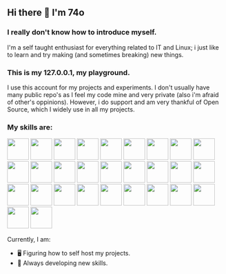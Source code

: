 ## Hi there 👋 I'm 74o

### I really don't know how to introduce myself.
I'm a self taught enthusiast for everything related to IT and Linux; i just like to learn and try making (and sometimes breaking) new things.
<!--
As i never liked to follow the *conventional* path (neither in the academic world nor in the professional) I had to build myself a set of skills as long as i learn  or discover new concepts in the way; leading me to have a wide range of knowledge
I have never had **yet** a serious job in IT, *which i'd love to*, hence my lack of experience in many areas; but i'm igger to adopt new methodologies and am capable of adapting myself to any working environment. I'm all about learning new stuff after all!
-->

### This is my 127.0.0.1, my playground. 
I use this account for my projects and experiments.
I don't usually have many public repo's as I feel my code mine and very private (also i'm afraid of other's oppinions). However, i do support and am very thankful of Open Source, which I widely use in all my projects. 

### My skills are:

[<img src="https://raw.githubusercontent.com/marwin1991/profile-technology-icons/refs/heads/main/icons/http.png" width="50">](https://raw.githubusercontent.com/marwin1991/profile-technology-icons/refs/heads/main/icons/http.png)
[<img src="https://raw.githubusercontent.com/marwin1991/profile-technology-icons/refs/heads/main/icons/rest.png" width="50">](https://raw.githubusercontent.com/marwin1991/profile-technology-icons/refs/heads/main/icons/rest.png)
[<img src="https://raw.githubusercontent.com/marwin1991/profile-technology-icons/refs/heads/main/icons/git.png" width="50">](https://raw.githubusercontent.com/marwin1991/profile-technology-icons/refs/heads/main/icons/git.png)
[<img src="https://raw.githubusercontent.com/marwin1991/profile-technology-icons/refs/heads/main/icons/github.png" width="50">](https://raw.githubusercontent.com/marwin1991/profile-technology-icons/refs/heads/main/icons/github.png)
[<img src="https://raw.githubusercontent.com/marwin1991/profile-technology-icons/refs/heads/main/icons/vim.png" width="50">](https://raw.githubusercontent.com/marwin1991/profile-technology-icons/refs/heads/main/icons/vim.png)
[<img src="https://raw.githubusercontent.com/marwin1991/profile-technology-icons/refs/heads/main/icons/visual_studio_code.png" width="50">](https://raw.githubusercontent.com/marwin1991/profile-technology-icons/refs/heads/main/icons/visual_studio_code.png)
[<img src="https://raw.githubusercontent.com/marwin1991/profile-technology-icons/refs/heads/main/icons/atom.png" width="50">](https://raw.githubusercontent.com/marwin1991/profile-technology-icons/refs/heads/main/icons/atom.png)
[<img src="https://raw.githubusercontent.com/marwin1991/profile-technology-icons/refs/heads/main/icons/sublime_text.png" width="50">](https://raw.githubusercontent.com/marwin1991/profile-technology-icons/refs/heads/main/icons/sublime_text.png)
[<img src="https://raw.githubusercontent.com/marwin1991/profile-technology-icons/refs/heads/main/icons/postman.png" width="50">](https://raw.githubusercontent.com/marwin1991/profile-technology-icons/refs/heads/main/icons/postman.png)
[<img src="https://raw.githubusercontent.com/marwin1991/profile-technology-icons/refs/heads/main/icons/neovim.png" width="50">](https://raw.githubusercontent.com/marwin1991/profile-technology-icons/refs/heads/main/icons/neovim.png)
[<img src="https://raw.githubusercontent.com/marwin1991/profile-technology-icons/refs/heads/main/icons/html.png" width="50">](https://raw.githubusercontent.com/marwin1991/profile-technology-icons/refs/heads/main/icons/html.png)
[<img src="https://raw.githubusercontent.com/marwin1991/profile-technology-icons/refs/heads/main/icons/css.png" width="50">](https://raw.githubusercontent.com/marwin1991/profile-technology-icons/refs/heads/main/icons/css.png)
[<img src="https://raw.githubusercontent.com/marwin1991/profile-technology-icons/refs/heads/main/icons/bootstrap.png" width="50">](https://raw.githubusercontent.com/marwin1991/profile-technology-icons/refs/heads/main/icons/bootstrap.png)
[<img src="https://raw.githubusercontent.com/marwin1991/profile-technology-icons/refs/heads/main/icons/wordpress.png" width="50">](https://raw.githubusercontent.com/marwin1991/profile-technology-icons/refs/heads/main/icons/wordpress.png)
[<img src="https://raw.githubusercontent.com/marwin1991/profile-technology-icons/refs/heads/main/icons/canva.png" width="50">](https://raw.githubusercontent.com/marwin1991/profile-technology-icons/refs/heads/main/icons/canva.png)
[<img src="https://raw.githubusercontent.com/marwin1991/profile-technology-icons/refs/heads/main/icons/javascript.png" width="50">](https://raw.githubusercontent.com/marwin1991/profile-technology-icons/refs/heads/main/icons/javascript.png)
[<img src="https://raw.githubusercontent.com/marwin1991/profile-technology-icons/refs/heads/main/icons/lua.png" width="50">](https://raw.githubusercontent.com/marwin1991/profile-technology-icons/refs/heads/main/icons/lua.png)
[<img src="https://raw.githubusercontent.com/marwin1991/profile-technology-icons/refs/heads/main/icons/python.png" width="50">](https://raw.githubusercontent.com/marwin1991/profile-technology-icons/refs/heads/main/icons/python.png)
[<img src="https://raw.githubusercontent.com/marwin1991/profile-technology-icons/refs/heads/main/icons/php_(elephpant).png" width="50">](https://raw.githubusercontent.com/marwin1991/profile-technology-icons/refs/heads/main/icons/php_(elephpant).png)
[<img src="https://raw.githubusercontent.com/marwin1991/profile-technology-icons/refs/heads/main/icons/mysql.png" width="50">](https://raw.githubusercontent.com/marwin1991/profile-technology-icons/refs/heads/main/icons/mysql.png)
[<img src="https://raw.githubusercontent.com/marwin1991/profile-technology-icons/refs/heads/main/icons/windows.png" width="50">](https://raw.githubusercontent.com/marwin1991/profile-technology-icons/refs/heads/main/icons/windows.png)
[<img src="https://raw.githubusercontent.com/marwin1991/profile-technology-icons/refs/heads/main/icons/linux.png" width="50">](https://raw.githubusercontent.com/marwin1991/profile-technology-icons/refs/heads/main/icons/linux.png)
[<img src="https://raw.githubusercontent.com/marwin1991/profile-technology-icons/refs/heads/main/icons/ubuntu.png" width="50">](https://raw.githubusercontent.com/marwin1991/profile-technology-icons/refs/heads/main/icons/ubuntu.png)
[<img src="https://raw.githubusercontent.com/marwin1991/profile-technology-icons/refs/heads/main/icons/arch_linux.png" width="50">](https://raw.githubusercontent.com/marwin1991/profile-technology-icons/refs/heads/main/icons/arch_linux.png)
[<img src="https://raw.githubusercontent.com/marwin1991/profile-technology-icons/refs/heads/main/icons/linux_mint.png" width="50">](https://raw.githubusercontent.com/marwin1991/profile-technology-icons/refs/heads/main/icons/linux_mint.png)
[<img src="https://raw.githubusercontent.com/marwin1991/profile-technology-icons/refs/heads/main/icons/kali_linux.png" width="50">](https://raw.githubusercontent.com/marwin1991/profile-technology-icons/refs/heads/main/icons/kali_linux.png)
[<img src="https://raw.githubusercontent.com/marwin1991/profile-technology-icons/refs/heads/main/icons/arduino.png" width="50">](https://raw.githubusercontent.com/marwin1991/profile-technology-icons/refs/heads/main/icons/arduino.png)
[<img src="https://raw.githubusercontent.com/marwin1991/profile-technology-icons/refs/heads/main/icons/raspberri_pi.png" width="50">](https://raw.githubusercontent.com/marwin1991/profile-technology-icons/refs/heads/main/icons/raspberri_pi.png)
[<img src="https://raw.githubusercontent.com/marwin1991/profile-technology-icons/refs/heads/main/icons/mqtt.png" width="50">](https://raw.githubusercontent.com/marwin1991/profile-technology-icons/refs/heads/main/icons/mqtt.png)

Currently, I am:
- 🖥️ Figuring how to self host my projects.
- 🧠 Always developing new skills.

